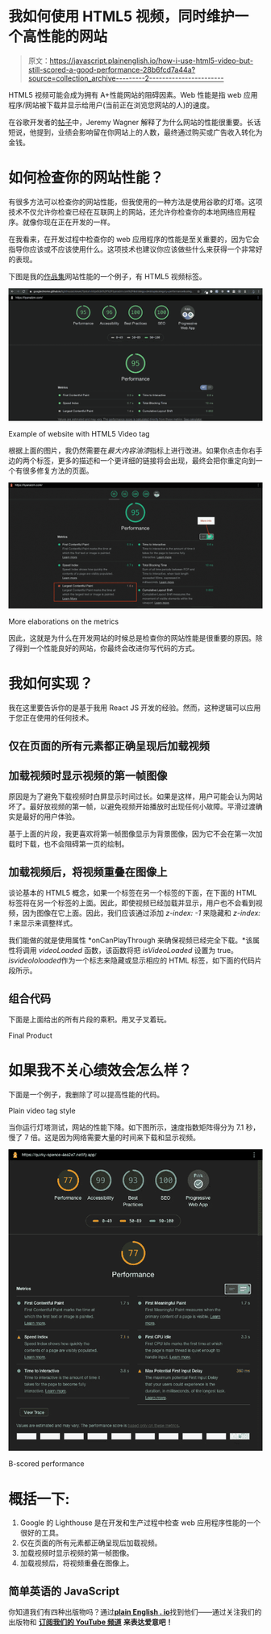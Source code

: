 # 我如何使用 HTML5 视频，同时维护一个高性能的网站

> 原文：<https://javascript.plainenglish.io/how-i-use-html5-video-but-still-scored-a-good-performance-28b6fcd7a44a?source=collection_archive---------2----------------------->

HTML5 视频可能会成为拥有 A+性能网站的阻碍因素。Web 性能是指 web 应用程序/网站被下载并显示给用户(当前正在浏览您网站的人)的速度。

在谷歌开发者的[帖子](https://developers.google.com/web/fundamentals/performance/why-performance-matters)中，Jeremy Wagner 解释了为什么网站的性能很重要。长话短说，他提到，业绩会影响留在你网站上的人数，最终通过购买或广告收入转化为金钱。

# **如何检查你的网站性能？**

有很多方法可以检查你的网站性能，但我使用的一种方法是使用谷歌的灯塔。这项技术不仅允许你检查已经在互联网上的网站，还允许你检查你的本地网络应用程序。就像你现在正在开发的一样。

在我看来，在开发过程中检查你的 web 应用程序的性能是至关重要的，因为它会指导你应该或不应该使用什么。这项技术也建议你应该做些什么来获得一个非常好的表现。

下图是我的[作品集](https://liyanalzm.com)网站性能的一个例子，有 HTML5 视频标签。

![](img/2050f33b33855e76a5b57b5584f7758d.png)

Example of website with HTML5 Video tag

根据上面的图片，我仍然需要在*最大内容油漆*指标上进行改进。如果你点击你右手边的两个标签，更多的描述和一个更详细的链接将会出现，最终会把你重定向到一个有很多修复方法的页面。

![](img/d9accd81ea6ef58267fd10b8b5d428be.png)

More elaborations on the metrics

因此，这就是为什么在开发网站的时候总是检查你的网站性能是很重要的原因。除了得到一个性能良好的网站，你最终会改进你写代码的方式。

# **我如何实现？**

我在这里要告诉你的是基于我用 React JS 开发的经验。然而，这种逻辑可以应用于您正在使用的任何技术。

## **仅在页面的所有元素都正确呈现后加载视频**

## 加载视频时显示视频的第一帧图像

原因是为了避免下载视频时白屏显示时间过长。如果是这样，用户可能会认为网站坏了。最好放视频的第一帧，以避免视频开始播放时出现任何小故障。平滑过渡确实是最好的用户体验。

基于上面的片段，我更喜欢将第一帧图像显示为背景图像，因为它不会在第一次加载时下载，也不会阻碍第一页的绘制。

## 加载视频后，将视频重叠在图像上

谈论基本的 HTML5 概念，如果一个标签在另一个标签的下面，在下面的 HTML 标签将在另一个标签的上面。因此，即使视频已经加载并显示，用户也不会看到视频，因为图像在它上面。因此，我们应该通过添加 *z-index: -1* 来隐藏和 *z-index: 1* 来显示来调整样式。

我们能做的就是使用属性 *onCanPlayThrough 来确保视频已经完全下载。*该属性将调用 *videoLoaded* 函数，该函数将把 *isVideoLoaded* 设置为 true。*isvideololoaded*作为一个标志来隐藏或显示相应的 HTML 标签，如下面的代码片段所示。

## 组合代码

下面是上面给出的所有片段的乘积。用叉子叉着玩。

Final Product

# **如果我不关心绩效会怎么样？**

下面是一个例子，我删除了可以提高性能的代码。

Plain video tag style

当你运行灯塔测试，网站的性能下降。如下图所示，速度指数矩阵得分为 7.1 秒，慢了 7 倍。这是因为网络需要大量的时间来下载和显示视频。

![](img/01168d63cc11faa624c9561e24f98444.png)

B-scored performance

# 概括一下:

1.  Google 的 Lighthouse 是在开发和生产过程中检查 web 应用程序性能的一个很好的工具。
2.  仅在页面的所有元素都正确呈现后加载视频。
3.  加载视频时显示视频的第一帧图像。
4.  加载视频后，将视频重叠在图像上。

## 简单英语的 JavaScript

你知道我们有四种出版物吗？通过[**plain English . io**](https://plainenglish.io/)找到他们——通过关注我们的出版物和 [**订阅我们的 YouTube 频道**](https://www.youtube.com/channel/UCtipWUghju290NWcn8jhyAw) **来表达爱意吧！**